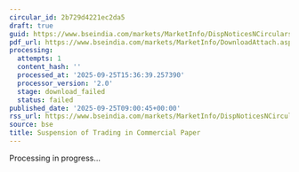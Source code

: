 ```yaml
---
circular_id: 2b729d4221ec2da5
draft: true
guid: https://www.bseindia.com/markets/MarketInfo/DispNoticesNCirculars.aspx?Noticeid={CC513C47-B25D-4617-98EF-B6C6B155FB87}&noticeno=20250925-5&dt=09/25/2025&icount=5&totcount=59&flag=0
pdf_url: https://www.bseindia.com/markets/MarketInfo/DownloadAttach.aspx?id=20250925-5&attachedId=
processing:
  attempts: 1
  content_hash: ''
  processed_at: '2025-09-25T15:36:39.257390'
  processor_version: '2.0'
  stage: download_failed
  status: failed
published_date: '2025-09-25T09:00:45+00:00'
rss_url: https://www.bseindia.com/markets/MarketInfo/DispNoticesNCirculars.aspx?Noticeid={CC513C47-B25D-4617-98EF-B6C6B155FB87}&noticeno=20250925-5&dt=09/25/2025&icount=5&totcount=59&flag=0
source: bse
title: Suspension of Trading in Commercial Paper
---
```


Processing in progress...